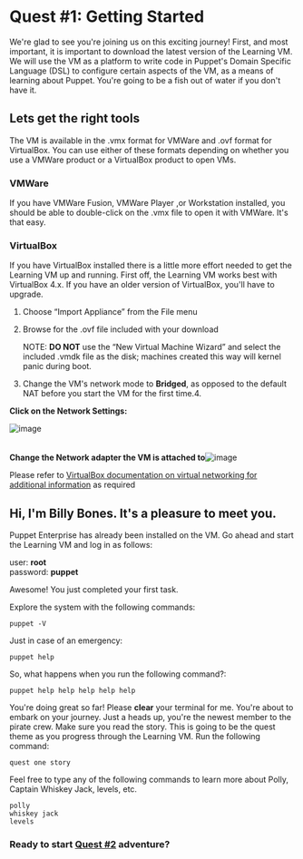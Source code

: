 # Quest #1: Getting Started

We're glad to see you're joining us on this exciting journey! First, and most important, it is important to download the latest version of the Learning VM. We will use the VM as a platform to write code in Puppet's Domain Specific Language (DSL) to configure certain aspects of the VM, as a means of learning about Puppet. You're going to be a fish out of water if you don't have it.

<!--Display two download buttons (1) VMX Version (2) OVF Version-->
<!--Underneath the VMX Version button display this text: Recommended for VMWare Fusion and VMWare Workstation as well as VMWare ESX and ESXi (vCenter Converter app needed for proper importing)-->
<!--Underneath the OVF Version button display this text: Recommended for VirtualBox (free) and all other non-VMWare virtualization software-->

## Lets get the right tools

The VM is available in the .vmx format for VMWare and .ovf format for VirtualBox. You can use either of these formats depending on whether you use a VMWare product or a VirtualBox product to open VMs.

### VMWare

If you have VMWare Fusion, VMWare Player ,or Workstation installed, you should be able to double-click on the .vmx file to open it with VMWare. It's that easy.


### VirtualBox

If you have VirtualBox installed there is a little more effort needed to get the Learning VM up and running. First off, the Learning VM works best with VirtualBox 4.x. If you have an older version of VirtualBox, you'll have to upgrade.

1. Choose “Import Appliance” from the File menu
2. Browse for the .ovf file included with your download

	NOTE: __DO NOT__ use the “New Virtual Machine Wizard” and select the included .vmdk file as the disk; machines created this way will kernel panic during boot. 

3. Change the VM's network mode to __Bridged__, as opposed to the default NAT before you start the VM for the first time.4. 

__Click on the Network Settings:__

![image](http://docs.puppetlabs.com/learning/images/vbox_network.png)
<br>
<br>
<br>
__Change the Network adapter the VM is attached to__![image](http://docs.puppetlabs.com/learning/images/vbox_network_bridged.png)

Please refer to [VirtualBox documentation on virtual networking for additional information](http://www.virtualbox.org/manual/ch06.html) as required



## Hi, I'm Billy Bones. It's a pleasure to meet you.

Puppet Enterprise has already been installed on the VM. Go ahead and start the Learning VM and log in as follows:

user: __root__<br>
password: __puppet__

Awesome! You just completed your first task. <!--task 1-->

Explore the system with the following commands: <!--task 2-->

    puppet -V

Just in case of an emergency: <!--task 3-->

	puppet help	

So, what happens when you run the following command?: <!--task 4-->
	
	puppet help help help help help

You're doing great so far! Please __clear__ your terminal for me. You're about to embark on your journey. Just a heads up, you're the newest member to the pirate crew. Make sure you read the story. This is going to be the quest theme as you progress through the Learning VM. Run the following command: <!--task 5-->

	quest one story

<!--Ay! Welcome to the crew! I’m Billy Bones. Second in command to the Captain, Captain Whiskey Jack that is. We're businessmen you see, and our website, Polly, is falling apart. The Captain is elated you two struck an accord on joining the crew. Our ship is home to our website Polly. It goes where we go ay...and we go where the seas take us...and the Captain's orders of course. So I'm to help you get acquainted with the way we do things here. We recently switched to using Puppet on this ship for various reasons, but we need you to be a master at it. For that, I will be your guide.-->

Feel free to type any of the following commands to learn more about Polly, Captain Whiskey Jack, levels, etc.

	polly
	whiskey jack
	levels

<!--If 'polly' is entered, then display the following-->
<!--You my friend are working among the best and brightest pirates in all the lands  and with a legendary Captain too. Captain Whiskey Jack, being a fine business man and all, started a new age website called Polly. You see, it gives pirates like us the opportunity to sell our findings all over the world. Truly revolutionary ay! I should also mention anything can be auctioned on Polly. In turn, the Captain takes a small percentage of each sale for offering his service. Genius if you ask me! But as Polly continues to grow, the harder it is to maintain. The more ships that need to be managed. The more booty sold. That's why you're here, to make it simpler. Ready to learn Puppet and make things better?-->

<!--If 'whiskey jack' is entered, then display the following-->
<!--Whiskey Jack is a mysterious fellow you see. You know, they say he put the salt in the sea. Crazy, I know, but that's what I hear. Anyways, Captain Whiskey Jack's previous ship, the OpsWave, parished at sea only after a few years of rough seas, but was the backbone to running Polly. I guess the ship wasn't strong enough to handle the ever changing environment, battle wounds, fires, and viruses that plagued the ship. It came to a point where he nor his crew could manage the OpsWave's repairs anymore and as a result Polly was going downhill. One night while the Captain was sleeping in his quarters, a rogue wave, in one gulp, swallowed the OpsWave and crew, sending them down to Davy Jones. Somehow though, the Captain managed to escape the depths of the sea. The only one ay. Legend has it, that he stuffed himself into an empty whiskey barrel and floated to the top ocean where he buoyed in the open water, no land in sight, for three nights, catching fish with his bare hands just to stay alive. That's how he got the name Whiskey Jack. The Captain will never say though. It's just pirate lore for now.-->

<!--If 'levels' is entered, then display the following-->
<!--
LEVEL             TASKS NEEDED
------------------------------
Captain                    100
First Mate                  90
Quarter Master              80
Sailing Master              70
Boatswain                   60
Master Gunner               50
Rigger                      40
Cooper                      35
Carpenter                   30
Surgeon                     25
Cook                        20
Musician                    15
Mate                        10
Powder Monkey                8
Cabin Boy                    5
Swabbie                      1
-->

<!--NOTE: We need a way to track all tasks completed by the user. Could we base this off the users unique system? This way no account registration is necessary-->

<!--NOTE: The header of this chart "LEVEL" and "TASKS NEEDED" should be the same size and font as each rank listed below it.-->

<!--NOTE: The "# of tasks" needed to reach each rank should be dynamic and able to fluctuate as we add more quests-->

<!--The following will be simple eastereggs describing what each level is with an ascii image. If the user enters any of the following commands in the command line, see the associated file in the levels folder for the expected outcome. This is still in process of being designed, but the 'captain' is done for testing purposes.

	captain
	first mate
	quarter master
	sailing master
	boatswain
	master gunner
	rigger
	cooper
	carpenter
	surgeon
	cook
	musician
	mate
	powder monkey
	cabin boy
	swabbie
-->

<!--

Captain                           _.-':::::::`.
                                  \::::::::::::`.-._
You have become the best pirate    \:::''   `::::`-.`.
on the seas and, along with the     \         `:::::`.\
help of the crew, have over          \          `-::::`:
thrown the captain. You are now       \______       `:::`.
in charge. Best of luck to you        .|_.-'__`._     `:::\
my friend.                           ,'`|:::|  )/`.     \:::
                                    /. -.`--'  : /.\     ::|
                                    `-,-'  _,'/| \|\\    |:|
                                     ,'`::.    |/>`;'\   |:|
                                     (_\ \:.:.:`((_));`. ;:|
                                     \.:\ ::_:_:_`-','  `-:|
                                       `:\\|     SSt:
                                          )`__...---'

-->

<!--

Carpenter

It's time for you to understand the details of the ship by
repairing battle damages and leaks

                                 .,____,.
                                 |      |
                                 |      |    T
      .--------------.___________|      |    |    T
      |//////////////|___________|      |    !  T |
      `--------------'           |      |       | !
                                 |      |       !
                                  "____"

-->

<!--

Musician                {}
                       oIIo            __
                       oIIo          |--|             __
We did not know you     ||           |  |            |~'
played the fiddle.      ||       I. () ()            |
We love some good       ||       |:         |\      ()
ol' drunken fun.       _||_      |:         | \                   
                     .' || `.    |:        ()  |
        ,           /   ||   \   |:            |
        |\         |    ::    |  |:           ()
        | |        )_   ::   _(  |:
        |/          _)( :: )(_   |:
       /|_         ) ._)::(_. (  |:
      //| \       /     II     \ |:
     | \|_ |      |  .-.||     | |:
      \_|_/        \(___)(    /  |:
        |           .__\/__.'   I'
       @'                  

-->

<!--

Swabbie                     ,.--'`````'--.,               / /
                           (\'-.,_____,.-'/)             / / 
Welcome aboard! You've      \\-.,_____,.-//             / /  
been given the privilege    ;\\         //|            / /
by the captain to mop       | \\  ___  // |           / /
the decks of our ship.      |  '-[___]-'  |          /_/
Enjoy!                      |             |      ___/_/___
                            |             |  __/' / / / / ')
                            `'-.,_____,.-''/__/_/_/_/_/___)'

-->

### Ready to start [Quest #2](docs.puppetlabs.com/learning) adventure?